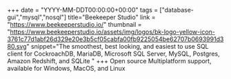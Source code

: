 +++
date = "YYYY-MM-DDT00:00:00+00:00"
tags = ["database-gui","mysql","nosql"]
title="Beekeeper Studio"
link = "https://www.beekeeperstudio.io/"
thumbnail = "https://www.beekeeperstudio.io/assets/img/logos/bk-logo-yellow-icon-3761c77d1abf26d329e20e3b5cf05cabfa00fb9225054be62707b0693991d380.svg"
snippet="The smoothest, best looking, and easiest to use SQL client for CockroachDB, MariaDB, Microsoft SQL Server, MySQL, Postgres, Amazon Redshift, and SQLite "
+++
Open source
Multiplatform support, available for Windows, MacOS, and Linux 

